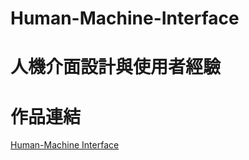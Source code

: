 # Human-Machine-Interface
# 人機介面設計與使用者經驗
# 作品連結
[Human-Machine Interface](https://drive.google.com/drive/folders/1JFgBVGzD9SczmiKhbnEJfvuKAZrEJvde)
